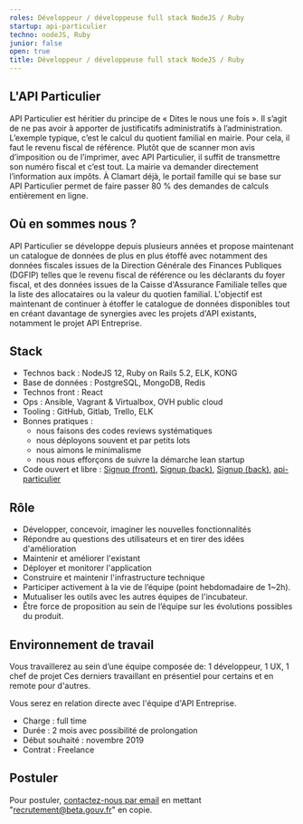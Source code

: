```yaml
---
roles: Développeur / développeuse full stack NodeJS / Ruby
startup: api-particulier
techno: nodeJS, Ruby
junior: false
open: true
title: Développeur / développeuse full stack NodeJS / Ruby
---
```


## L'API Particulier 
API Particulier est héritier du principe de « Dites le nous une fois ». Il s’agit de ne pas avoir à apporter de justificatifs administratifs à l’administration. L’exemple typique, c’est le calcul du quotient familial en mairie. Pour cela, il faut le revenu fiscal de référence. Plutôt que de scanner mon avis d’imposition ou de l’imprimer, avec API Particulier, il suffit de transmettre son numéro fiscal et c’est tout. La mairie va demander directement l’information aux impôts. À Clamart déjà, le portail famille qui se base sur API Particulier permet de faire passer 80 % des demandes de calculs entièrement en ligne.

## Où en sommes nous ?
API Particulier se développe depuis plusieurs années et propose maintenant un catalogue de données de plus en plus étoffé avec notamment des données fiscales issues de la Direction Générale des Finances Publiques (DGFIP) telles que le revenu fiscal de référence ou les déclarants du foyer fiscal, et des données issues de la Caisse d'Assurance Familiale telles que la liste des allocataires ou la valeur du quotien familial. 
L'objectif est maintenant de continuer à étoffer le catalogue de données disponibles tout en créant davantage de synergies avec les projets d'API existants, notamment le projet API Entreprise.

## Stack

- Technos back : NodeJS 12, Ruby on Rails 5.2, ELK, KONG
- Base de données : PostgreSQL, MongoDB, Redis
- Technos front : React
- Ops : Ansible, Vagrant & Virtualbox, OVH public cloud
- Tooling : GitHub, Gitlab, Trello, ELK
- Bonnes pratiques :
    - nous faisons des codes reviews systématiques
    - nous déployons souvent et par petits lots
    - nous aimons le minimalisme
    - nous nous efforçons de suivre la démarche lean startup
- Code ouvert et libre : [Signup (front)](https://github.com/betagouv/signup-front), [Signup (back)](https://github.com/betagouv/signup-back), [Signup (back)](https://github.com/betagouv/signup-back), [api-particulier](https://github.com/betagouv/api-particulier)

## Rôle

- Développer, concevoir, imaginer les nouvelles fonctionnalités
- Répondre au questions des utilisateurs et en tirer des idées d'amélioration
- Maintenir et améliorer l'existant
- Déployer et monitorer l'application
- Construire et maintenir l'infrastructure technique
- Participer activement à la vie de l’équipe (point hebdomadaire de 1~2h).
- Mutualiser les outils avec les autres équipes de l'incubateur.
- Être force de proposition au sein de l’équipe sur les évolutions possibles du produit.

## Environnement de travail

Vous travaillerez au sein d’une équipe composée de: 1 développeur, 1 UX, 1 chef de projet
Ces derniers travaillant en présentiel pour certains et en remote pour d'autres.

Vous serez en relation directe avec l'équipe d'API Entreprise.

- Charge : full time
- Durée : 2 mois avec possibilité de prolongation
- Début souhaité : novembre 2019
- Contrat : Freelance

## Postuler

Pour postuler, [contactez-nous par email](mailto:contact@api.gouv.fr) en mettant "recrutement@beta.gouv.fr" en copie.
